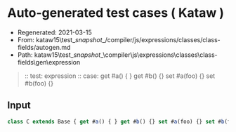 # Auto-generated test cases ( Kataw )
- Regenerated: 2021-03-15
- From: kataw15\test\__snapshot__/compiler/js/expressions/classes/class-fields/autogen.md
- Path: kataw15\test\__snapshot__\compiler\js\expressions\classes\class-fields\gen\expression
> :: test: expression
> :: case: get #a() { } get #b() {} set #a(foo) {} set #b(foo) {}
## Input

`````js
class C extends Base { get #a() { } get #b() {} set #a(foo) {} set #b(foo) {} }
`````
